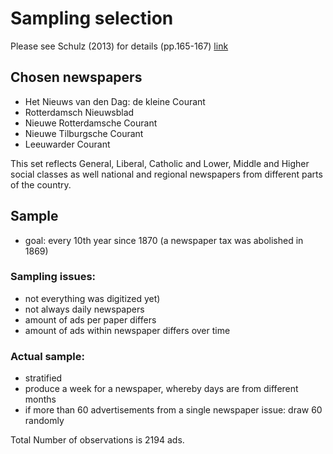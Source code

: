 # Sampling selection

Please see Schulz (2013) for details (pp.165-167) [link](https://dspace.library.uu.nl/bitstream/handle/1874/279589/schulz.pdf?sequence=2)


## Chosen newspapers
- Het Nieuws van den Dag: de kleine Courant
- Rotterdamsch Nieuwsblad
- Nieuwe Rotterdamsche Courant
- Nieuwe Tilburgsche Courant
- Leeuwarder Courant

This set reflects General, Liberal, Catholic and Lower, Middle and Higher social
classes as well national and regional newspapers from different parts of the
country.


## Sample
- goal: every 10th year since 1870 (a newspaper tax was abolished in 1869)


### Sampling issues:
- not everything was digitized yet)
- not always daily newspapers
- amount of ads per paper differs
- amount of ads within newspaper differs over time


### Actual sample:
- stratified
- produce a week for a newspaper, whereby days are from different months
- if more than 60 advertisements from a single newspaper issue: draw 60 randomly

Total Number of observations is 2194 ads.
